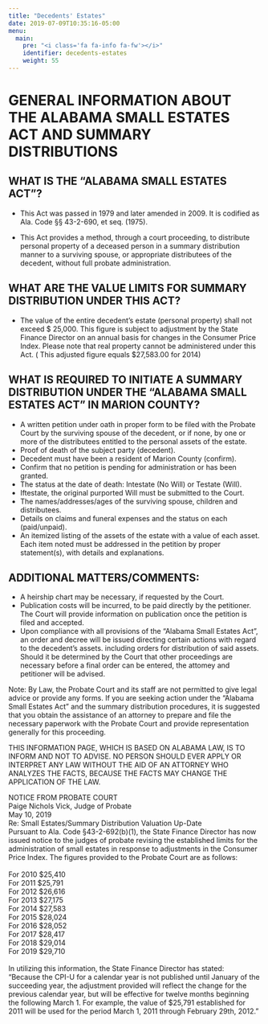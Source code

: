 ```yaml
---
title: "Decedents' Estates"
date: 2019-07-09T10:35:16-05:00
menu:
  main:
    pre: "<i class='fa fa-info fa-fw'></i>"
    identifier: decedents-estates
    weight: 55
---
```



# GENERAL INFORMATION ABOUT THE ALABAMA SMALL ESTATES ACT AND SUMMARY DISTRIBUTIONS

## WHAT IS THE “ALABAMA SMALL ESTATES ACT”?
* This Act was passed in 1979 and later amended in 2009. It is codified as Ala. Code §§
  43-2-690, et seq. (1975).

* This Act provides a method, through a court proceeding, to distribute personal property
  of a deceased person in a summary distribution manner to a surviving spouse, or
  appropriate distributees of the decedent, without full probate administration.

## WHAT ARE THE VALUE LIMITS FOR SUMMARY DISTRIBUTION UNDER THIS ACT?
* The value of the entire decedent’s estate (personal property) shall not exceed $ 25,000.
  This figure is subject to adjustment by the State Finance Director on an annual basis for
  changes in the Consumer Price Index. Please note that real property cannot be
  administered under this Act. ( This adjusted figure equals $27,583.00 for 2014)

## WHAT IS REQUIRED TO INITIATE A SUMMARY DISTRIBUTION UNDER THE “ALABAMA SMALL ESTATES ACT” IN MARION COUNTY?
* A written petition under oath in proper form to be filed with the Probate Court by the
  surviving spouse of the decedent, or if none, by one or more of the distributees entitled to
  the personal assets of the estate.
* Proof of death of the subject party (decedent).
* Decedent must have been a resident of Marion County (confirm).
* Confirm that no petition is pending for administration or has been granted.
* The status at the date of death: Intestate (No Will) or Testate (Will).
* Iftestate, the original purported Will must be submitted to the Court.
* The names/addresses/ages of the surviving spouse, children and distributees.
* Details on claims and funeral expenses and the status on each (paid/unpaid).
* An itemized listing of the assets of the estate with a value of each asset.
Each item noted must be addressed in the petition by proper statement(s), with details and
explanations.

## ADDITIONAL MATTERS/COMMENTS:
* A heirship chart may be necessary, if requested by the Court.
* Publication costs will be incurred, to be paid directly by the petitioner. The Court will
  provide information on publication once the petition is filed and accepted.
* Upon compliance with all provisions of the “Alabama Small Estates Act”, an order and
  decree will be issued directing certain actions with regard to the decedent’s assets.
  including orders for distribution of said assets. Should it be determined by the Court that
  other proceedings are necessary before a final order can be entered, the attomey and
  petitioner will be advised.

Note: By Law, the Probate Court and its staff are not permitted to give legal advice or provide
any forms. If you are seeking action under the “Alabama Small Estates Act” and the summary
distribution procedures, it is suggested that you obtain the assistance of an attorney to prepare
and file the necessary paperwork with the Probate Court and provide representation generally for
this proceeding.

THIS INFORMATION PAGE, WHICH IS BASED ON ALABAMA LAW, IS TO INFORM
AND NOT TO ADVISE. NO PERSON SHOULD EVER APPLY OR INTERPRET ANY LAW
WITHOUT THE AID OF AN ATTORNEY WHO ANALYZES THE FACTS, BECAUSE THE
FACTS MAY CHANGE THE APPLICATION OF THE LAW.
<p class="center bold">
NOTICE FROM PROBATE COURT<br />
Paige Nichols Vick, Judge of Probate<br />
May 10, 2019<br />
Re: Small Estates/Summary Distribution Valuation Up-Date<br />
Pursuant to Ala. Code §43-2-692(b)(1), the State Finance Director has now issued
notice to the judges of probate revising the established limits for the administration of
small estates in response to adjustments in the Consumer Price Index. The figures provided
to the Probate Court are as follows:<br /><br />
For 2010 $25,410<br />
For 2011 $25,791<br />
For 2012 $26,616<br />
For 2013 $27,175<br />
For 2014 $27,583<br />
For 2015 $28,024<br />
For 2016 $28,052<br />
For 2017 $28,417<br />
For 2018 $29,014<br />
For 2019 $29,710<br />
<br />
In utilizing this information, the State Finance Director has stated:<br />
“Because the CPI-U for a calendar year is not published until January of the succeeding
year, the adjustment provided will reflect the change for the previous calendar year, but
will be effective for twelve months beginning the following March 1. For example, the value
of $25,791 established for 2011 will be used for the period March 1, 2011 through February
29th, 2012.”
</p>